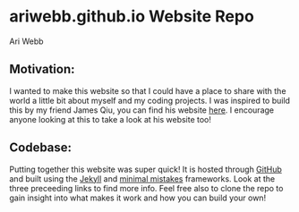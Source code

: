 # ariwebb.github.io Website Repo
Ari Webb

## Motivation:

I wanted to make this website so that I could have a place to share with the world a little bit about myself and my coding projects. I was inspired to build this by my friend James Qiu, you can find his website [here][james]. I encourage anyone looking at this to take a look at his website too!

## Codebase:

Putting together this website was super quick! It is hosted through [GitHub][github] and built using the [Jekyll][jekyll] and [minimal mistakes][mistakes] frameworks. Look at the three preceeding links to find more info. Feel free also to clone the repo to gain insight into what makes it work and how you can build your own!


[james]: https://qiujames.github.io/
[github]: https://pages.github.com/
[jekyll]: https://jekyllrb.com/docs/
[mistakes]: https://mmistakes.github.io/minimal-mistakes/
